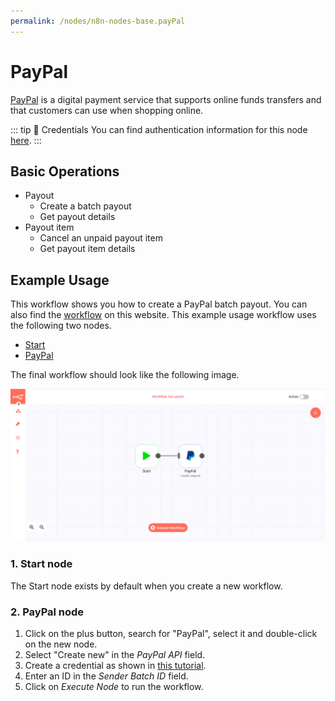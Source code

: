 ```yaml
---
permalink: /nodes/n8n-nodes-base.payPal
---
```


# PayPal

[PayPal](https://paypal.com) is a digital payment service that supports online funds transfers and that customers can use when shopping online.

::: tip 🔑 Credentials
You can find authentication information for this node [here](../../../credentials/PayPal/README.md).
:::

## Basic Operations

- Payout
	- Create a batch payout
	- Get payout details
- Payout item
	- Cancel an unpaid payout item
	- Get payout item details

## Example Usage

This workflow shows you how to create a PayPal batch payout. You can also find the [workflow](https://n8n.io/workflows/438) on this website. This example usage workflow uses the following two nodes.
- [Start](../../core-nodes/Start)
- [PayPal]()

The final workflow should look like the following image.

![A workflow with the PayPal node](./workflow.png)

### 1. Start node

The Start node exists by default when you create a new workflow.

### 2. PayPal node

1. Click on the plus button, search for "PayPal", select it and double-click on the new node.
2. Select "Create new" in the *PayPal API* field.
3. Create a credential as shown in [this tutorial](../../../credentials/PayPal/).
4. Enter an ID in the *Sender Batch ID* field.
5. Click on *Execute Node* to run the workflow.
